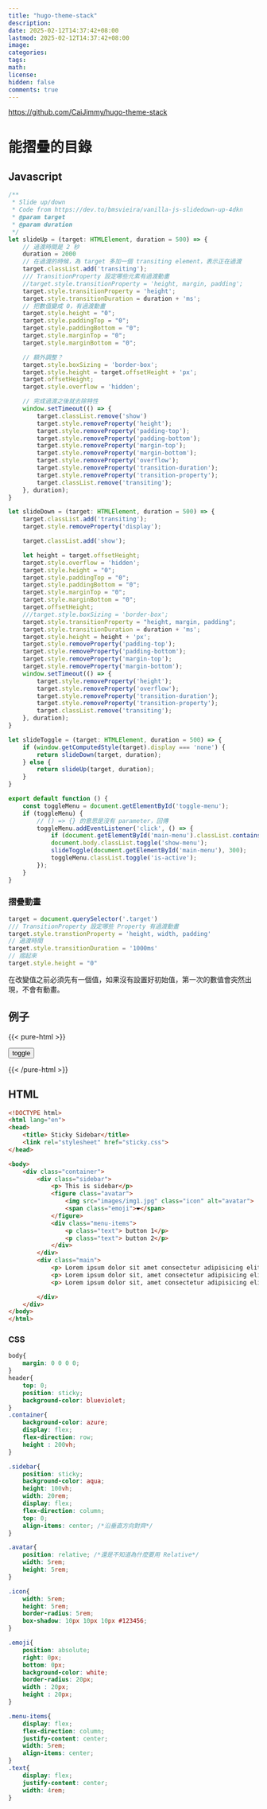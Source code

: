 ```yaml
---
title: "hugo-theme-stack"
description: 
date: 2025-02-12T14:37:42+08:00
lastmod: 2025-02-12T14:37:42+08:00
image: 
categories: 
tags: 
math: 
license: 
hidden: false
comments: true
---
```


https://github.com/CaiJimmy/hugo-theme-stack



# 能摺疊的目錄
## Javascript
```javascript
/**
 * Slide up/down
 * Code from https://dev.to/bmsvieira/vanilla-js-slidedown-up-4dkn
 * @param target 
 * @param duration 
 */
let slideUp = (target: HTMLElement, duration = 500) => {
    // 過渡時間是 2 秒
    duration = 2000
    // 在過渡的時候，為 target 多加一個 transiting element，表示正在過渡
    target.classList.add('transiting');
    /// TransitionProperty 設定哪些元素有過渡動畫
    //target.style.transitionProperty = 'height, margin, padding';
    target.style.transitionProperty = 'height';
    target.style.transitionDuration = duration + 'ms';
    // 把數值變成 0，有過渡動畫
    target.style.height = "0";
    target.style.paddingTop = "0";
    target.style.paddingBottom = "0";
    target.style.marginTop = "0";
    target.style.marginBottom = "0";

    // 額外調整？
    target.style.boxSizing = 'border-box';
    target.style.height = target.offsetHeight + 'px';
    target.offsetHeight;
    target.style.overflow = 'hidden';

    // 完成過渡之後就去除特性
    window.setTimeout(() => {
        target.classList.remove('show')
        target.style.removeProperty('height');
        target.style.removeProperty('padding-top');
        target.style.removeProperty('padding-bottom');
        target.style.removeProperty('margin-top');
        target.style.removeProperty('margin-bottom');
        target.style.removeProperty('overflow');
        target.style.removeProperty('transition-duration');
        target.style.removeProperty('transition-property');
        target.classList.remove('transiting');
    }, duration);
}

let slideDown = (target: HTMLElement, duration = 500) => {
    target.classList.add('transiting');
    target.style.removeProperty('display');

    target.classList.add('show');

    let height = target.offsetHeight;
    target.style.overflow = 'hidden';
    target.style.height = "0";
    target.style.paddingTop = "0";
    target.style.paddingBottom = "0";
    target.style.marginTop = "0";
    target.style.marginBottom = "0";
    target.offsetHeight;
    ///target.style.boxSizing = 'border-box';
    target.style.transitionProperty = "height, margin, padding";
    target.style.transitionDuration = duration + 'ms';
    target.style.height = height + 'px';
    target.style.removeProperty('padding-top');
    target.style.removeProperty('padding-bottom');
    target.style.removeProperty('margin-top');
    target.style.removeProperty('margin-bottom');
    window.setTimeout(() => {
        target.style.removeProperty('height');
        target.style.removeProperty('overflow');
        target.style.removeProperty('transition-duration');
        target.style.removeProperty('transition-property');
        target.classList.remove('transiting');
    }, duration);
}

let slideToggle = (target: HTMLElement, duration = 500) => {
    if (window.getComputedStyle(target).display === 'none') {
        return slideDown(target, duration);
    } else {
        return slideUp(target, duration);
    }
}

export default function () {
    const toggleMenu = document.getElementById('toggle-menu');
    if (toggleMenu) {
        // () => {} 的意思是沒有 parameter，回傳
        toggleMenu.addEventListener('click', () => {
            if (document.getElementById('main-menu').classList.contains('transiting')) return;
            document.body.classList.toggle('show-menu');
            slideToggle(document.getElementById('main-menu'), 300);
            toggleMenu.classList.toggle('is-active');
        });
    }
}
```


### 摺疊動畫
```javascript
target = document.querySelector('.target')
/// TransitionProperty 設定哪些 Property 有過渡動畫
target.style.transtionProperty = 'height, width, padding'
// 過渡時間
target.style.transitionDuration = '1000ms'
// 摺起來
target.style.height = "0"
```

在改變值之前必須先有一個值，如果沒有設置好初始值，第一次的數值會突然出現，不會有動畫。


## 例子

{{< pure-html >}}
<div class="demo" style="display: none; border: solid 1px black; width: 10rem; background-color: orange; font-size : 24px">
    test box
</div>
<button class="toggle-button">toggle</button>

<script>
    let slideUp = (target, duration = 500) => {
        target.classList.add('transiting');
        //target.style.transitionProperty = 'height, margin, padding';
        target.style.boxSizing = 'border-box';
        target.style.transitionDuration = duration + 'ms';
        target.style.height = target.offsetHeight + 'px'; // Set height to current value for animation
        //target.offsetHeight; // Trigger reflow
        target.style.overflow = 'hidden';
        target.style.height = "0";
        target.style.paddingTop = "0";
        target.style.paddingBottom = "0";
        target.style.marginTop = "0";
        target.style.marginBottom = "0";
        window.setTimeout(() => {
            target.style.display = 'none';
            target.style.removeProperty('height');
            target.style.removeProperty('padding-top');
            target.style.removeProperty('padding-bottom');
            target.style.removeProperty('margin-top');
            target.style.removeProperty('margin-bottom');
            target.style.removeProperty('overflow');
            target.style.removeProperty('transition-duration');
            target.style.removeProperty('transition-property');
            target.classList.remove('transiting');
        }, duration);
    }

    let slideDown = (target, duration = 500) => {
        target.classList.add('transiting');
        target.style.removeProperty('display');
        target.classList.add('show');
        let height = target.offsetHeight; // Get height for animation
        target.style.overflow = 'hidden';
        target.style.height = "0";
        target.style.paddingTop = "0";
        target.style.paddingBottom = "0";
        target.style.marginTop = "0";
        target.style.marginBottom = "0";
        target.offsetHeight; // Trigger reflow
        target.style.transitionProperty = "height, margin, padding";
        target.style.transitionDuration = duration + 'ms';
        target.style.height = height + 'px'; // Animate to full height
        target.style.removeProperty('padding-top');
        target.style.removeProperty('padding-bottom');
        target.style.removeProperty('margin-top');
        target.style.removeProperty('margin-bottom');

        window.setTimeout(() => {
            target.style.removeProperty('height');
            target.style.removeProperty('overflow');
            target.style.removeProperty('transition-duration');
            target.style.removeProperty('transition-property');
            target.classList.remove('transiting');
        }, duration);
    }

    let toggle_button = document.querySelector(".toggle-button");
    let demo_box = document.querySelector(".demo");

    let slideToggle = (target, duration = 500) => {
        if (window.getComputedStyle(target).display === 'none') {
            return slideDown(target, duration);
        } else {
            return slideUp(target, duration);
        }
    }

    toggle_button.addEventListener("click", () => {
        if (demo_box.classList.contains('transiting')) return; // Prevent multiple clicks
        slideToggle(demo_box, 500);
    });
</script>

{{< /pure-html >}}

## HTML
``` html
<!DOCTYPE html>
<html lang="en">
<head>
    <title> Sticky Sidebar</title>
    <link rel="stylesheet" href="sticky.css">
</head>

<body>
    <div class="container">
        <div class="sidebar">
            <p> This is sidebar</p>
            <figure class="avatar">
                <img src="images/img1.jpg" class="icon" alt="avatar">
                <span class="emoji">❤</span>
            </figure>
            <div class="menu-items">
                <p class="text"> button 1</p>
                <p class="text"> button 2</p>
            </div>
        </div>
        <div class="main">
            <p> Lorem ipsum dolor sit amet consectetur adipisicing elit. Illo, reiciendis dolore? Dignissimos nesciunt id facilis expedita? Ratione voluptatibus atque quaerat nobis sed quo eveniet libero, et, esse, veritatis hic voluptatum.</p>
            <p> Lorem ipsum dolor sit, amet consectetur adipisicing elit. Officiis, ad veritatis! Quisquam culpa inventore, vel magnam qui alias quia temporibus unde, voluptates soluta corrupti quasi. Mollitia repudiandae quae laborum ea!</p>
            <p> Lorem ipsum dolor sit, amet consectetur adipisicing elit. Enim exercitationem reiciendis fugiat, fuga placeat similique architecto quasi est consequuntur rerum nam. Laboriosam aperiam distinctio aspernatur, ipsam repellat aliquid suscipit a?</p>

        </div>
    </div>
</body>
</html>
```

### CSS
```css
body{
    margin: 0 0 0 0;
}
header{
    top: 0;
    position: sticky;
    background-color: blueviolet;
}
.container{
    background-color: azure;
    display: flex;
    flex-direction: row;
    height : 200vh;
}

.sidebar{
    position: sticky;
    background-color: aqua;
    height: 100vh;
    width: 20rem;
    display: flex;
    flex-direction: column;
    top: 0;
    align-items: center; /*沿垂直方向對齊*/
}

.avatar{
    position: relative; /*還是不知道為什麼要用 Relative*/
    width: 5rem;
    height: 5rem;
}

.icon{
    width: 5rem;
    height: 5rem;
    border-radius: 5rem;
    box-shadow: 10px 10px 10px #123456;
}

.emoji{
    position: absolute;
    right: 0px;
    bottom: 0px;
    background-color: white;
    border-radius: 20px;
    width : 20px;
    height : 20px;
}

.menu-items{
    display: flex;
    flex-direction: column;
    justify-content: center;
    width: 5rem;
    align-items: center;
}
.text{
    display: flex;
    justify-content: center;
    width: 4rem;
}
```
